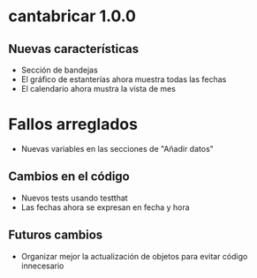 # cantabricar 1.0.0

## Nuevas características

* Sección de bandejas
* El gráfico de estanterías ahora muestra todas las fechas
* El calendario ahora mustra la vista de mes
# Fallos arreglados
* Nuevas variables en las secciones de "Añadir datos"

## Cambios en el código

* Nuevos tests usando testthat
* Las fechas ahora se expresan en fecha y hora

## Futuros cambios

* Organizar mejor la actualización de objetos para evitar código innecesario
